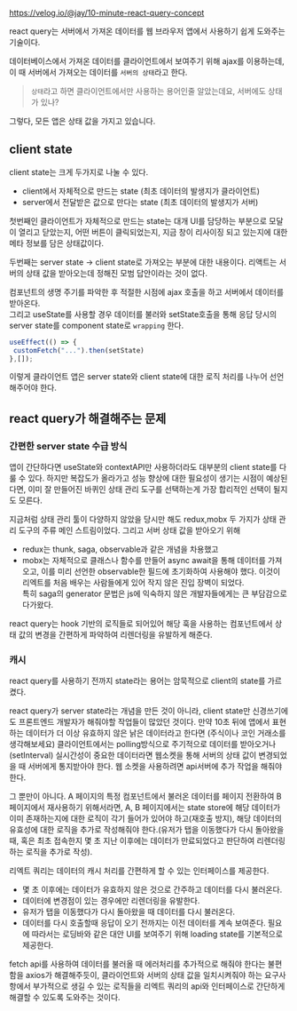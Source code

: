 https://velog.io/@jay/10-minute-react-query-concept

react query는 서버에서 가져온 데이터를 웹 브라우저 앱에서 사용하기 쉽게 도와주는 기술이다.

데이터베이스에서 가져온 데이터를 클라이언트에서 보여주기 위해 ajax를 이용하는데, 이 때 서버에서 가져오는 데이터를 `서버의 상태`라고 한다.

> `상태`라고 하면 클라이언트에서만 사용하는 용어인줄 알았는데요, 서버에도 상태가 있나?

그렇다, 모든 앱은 상태 값을 가지고 있습니다.

## client state

client state는 크게 두가지로 나눌 수 있다.
- client에서 자체적으로 만드는 state (최초 데이터의 발생지가 클라이언트)
- server에서 전달받은 값으로 만다는 state (최초 데이터의 발생지가 서버)

첫번째인 클라이언트가 자체적으로 만드는 state는 대개 UI를 담당하는 부분으로 모달이 열리고 닫았는지, 어떤 버튼이 클릭되었는지, 지금 창이 리사이징 되고 있는지에 대한 메타 정보를 담은 상태값이다.

두번째는 server state -> client state로 가져오는 부분에 대한 내용이다.
리액트는 서버의 상태 값을 받아오는데 정해진 모범 답안이라는 것이 없다.

컴포넌트의 생명 주기를 파악한 후 적절한 시점에 ajax 호출을 하고 서버에서 데이터를 받아온다.  
그리고 useState를 사용할 경우 데이터를 불러와 setState호출을 통해 응답 당시의 server state를 component state로 `wrapping` 한다.
```js
useEffect(() => {
 customFetch("...").then(setState)
},[]);
```
이렇게 클라이언트 앱은 server state와 client state에 대한 로직 처리를 나누어 선언해주어야 한다.

## react query가 해결해주는 문제

### 간편한 server state 수급 방식
앱이 간단하다면 useState와 contextAPI만 사용하더라도 대부분의 client state를 다룰 수 있다. 하지만 복잡도가 올라가고 성능 향상에 대한 필요성이 생기는 시점이 예상된다면, 이미 잘 만들어진 바퀴인 상태 관리 도구를 선택하는게 가장 합리적인 선택이 될지도 모른다.

지금처럼 상태 관리 툴이 다양하지 않았을 당시만 해도 redux,mobx 두 가지가 상태 관리 도구의 주류 메인 스트림이었다. 그리고 서버 상태 값을 받아오기 위해
- redux는 thunk, saga, observable과 같은 개념을 차용했고
- mobx는 자체적으로 클래스나 함수를 만들어 async await을 통해 데이터를 가져오고, 이를 미리 선언한 observable한 필드에 초기화하여 사용해야 했다.
이것이 리엑트를 처음 배우는 사람들에게 있어 작지 않은 진입 장벽이 되었다.  
특히 saga의 generator 문법은 js에 익숙하지 않은 개발자들에게는 큰 부담감으로 다가왔다.

react query는 hook 기반의 로직들로 되어있어 해당 훅을 사용하는 컴포넌트에서 상태 값의 변경을 간편하게 파악하여 리렌더링을 유발하게 해준다.

### 캐시
react query를 사용하기 전까지 state라는 용어는 암묵적으로 client의 state를 가르켰다.

react query가 server state라는 개념을 만든 것이 아니라, client state만 신경쓰기에도 프론트엔드 개발자가 해줘야할 작업들이 많았던 것이다.
만약 10초 뒤에 앱에서 표현하는 데이터가 더 이상 유효하지 않은 낡은 데이터라고 한다면 (주식이나 코인 거래소를 생각해보세요) 클라이언트에서는 polling방식으로 주기적으로 데이터를 받아오거나 (setInterval) 실시간성이 중요한 데이터라면 웹소켓을 통해 서버의 상태 값이 변경되었을 때 서버에게 통지받아야 한다. 웹 소켓을 사용하려면 api서버에 추가 작업을 해줘야한다.

그 뿐만이 아니다. A 페이지의 특정 컴포넌트에서 불러온 데이터를 페이지 전환하여 B페이지에서 재사용하기 위해서라면, A, B 페이지에서는 state store에 해당 데이터가 이미 존재하는지에 대한 로직이 각기 들어가 있어야 하고(재호출 방지), 해당 데이터의 유효성에 대한 로직을 추가로 작성해줘야 한다.(유저가 탭을 이동했다가 다시 돌아왔을 때, 혹은 최초 접속한지 몇 초 지난 이후에는 데이터가 만료되었다고 판단하여 리렌더링 하는 로직을 추가로 작성).

리엑트 쿼리는 데이터의 캐시 처리를 간편하게 할 수 있는 인터페이스를 제공한다.
- 몇 초 이후에는 데이터가 유효하지 않은 것으로 간주하고 데이터를 다시 불러온다.
- 데이터에 변경점이 있는 경우에만 리렌더링을 유발한다.
- 유저가 탭을 이동했다가 다시 돌아왔을 때 데이터를 다시 불러온다.
- 데이터를 다시 호출할때 응답이 오기 전까지는 이전 데이터를 계속 보여준다. 필요에 따라서는 로딩바와 같은 대안 UI를 보여주기 위해 loading state를 기본적으로 제공한다.

fetch api를 사용하여 데이터를 불러올 때 에러처리를 추가적으로 해줘야 한다는 불편함을 axios가 해결해주듯이, 클라이언트와 서버의 상태 값을 일치시켜줘야 하는 요구사항에서 부가적으로 생길 수 있는 로직들을 리엑트 쿼리의 api와 인터페이스로 간단하게 해결할 수 있도록 도와주는 것이다.

